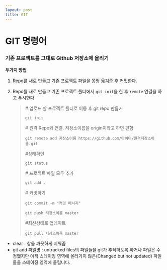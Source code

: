 ```yaml
---
layout: post
title: GIT
---
```


# GIT 명령어

### 기존 프로젝트를 그대로 Github 저장소에 올리기

**두가지 방법**

1. Repo를 새로 만들고 기존 프로젝트 파일을 몽땅 옮겨준 후 커밋한다.

2. Repo를 새로 만들고 기존 프로젝트 폴더에서 `git init`을 한 후 `remote` 연결을 하고 푸시한다.

   > \# 업로드 할 프로젝트 폴더로 이동 후 git repo 만들기
   >
   > `git init`
   >
   > \# 원격 Repo와 연결. 저장소이름을 origin이라고 하면 편함
   >
   > `git remote add 저장소이름 https://github.com/아이디/원격저장소이름.git`
   >
   > \#상태확인
   >
   > `git status`
   >
   > \# 프로젝트 파일 모두 추가
   >
   > `git add .`
   >
   > \# 커밋하기
   >
   > `git commit -m "커밋 메시지"`
   >
   > `git push 저장소이름 master`
   >
   > \#최신상태로 업데이트
   >
   > `git pull 저장소이름 master`




- clear : 창을 깨끗하게 지워줌
- git add 파일명 : untracked files의 파일들을 git가 추적하도록 하거나 파일은 수정했지만 아직 스테이징 영역에 올라가지 않은(Changed but not updated) 파일들을 스테이징 영역에 올립니다.

